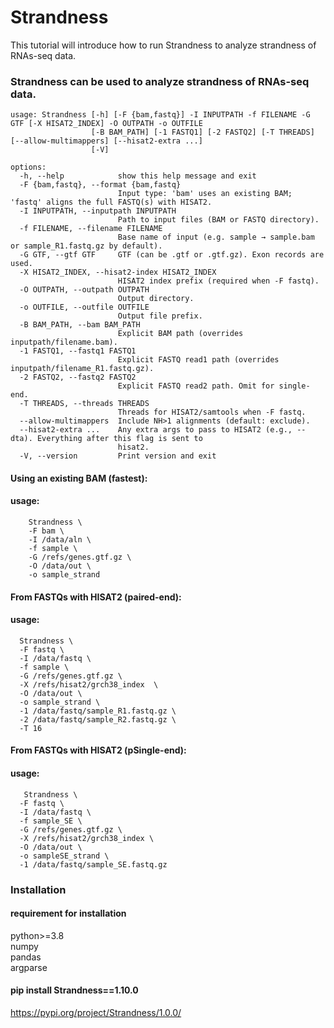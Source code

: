 # Strandness  
This tutorial will introduce how to run Strandness to analyze strandness of RNAs-seq data.

### Strandness can be used to analyze strandness of RNAs-seq data.  
```
usage: Strandness [-h] [-F {bam,fastq}] -I INPUTPATH -f FILENAME -G GTF [-X HISAT2_INDEX] -O OUTPATH -o OUTFILE
                  [-B BAM_PATH] [-1 FASTQ1] [-2 FASTQ2] [-T THREADS] [--allow-multimappers] [--hisat2-extra ...]
                  [-V]

options:
  -h, --help            show this help message and exit
  -F {bam,fastq}, --format {bam,fastq}
                        Input type: 'bam' uses an existing BAM; 'fastq' aligns the full FASTQ(s) with HISAT2.
  -I INPUTPATH, --inputpath INPUTPATH
                        Path to input files (BAM or FASTQ directory).
  -f FILENAME, --filename FILENAME
                        Base name of input (e.g. sample → sample.bam or sample_R1.fastq.gz by default).
  -G GTF, --gtf GTF     GTF (can be .gtf or .gtf.gz). Exon records are used.
  -X HISAT2_INDEX, --hisat2-index HISAT2_INDEX
                        HISAT2 index prefix (required when -F fastq).
  -O OUTPATH, --outpath OUTPATH
                        Output directory.
  -o OUTFILE, --outfile OUTFILE
                        Output file prefix.
  -B BAM_PATH, --bam BAM_PATH
                        Explicit BAM path (overrides inputpath/filename.bam).
  -1 FASTQ1, --fastq1 FASTQ1
                        Explicit FASTQ read1 path (overrides inputpath/filename_R1.fastq.gz).
  -2 FASTQ2, --fastq2 FASTQ2
                        Explicit FASTQ read2 path. Omit for single-end.
  -T THREADS, --threads THREADS
                        Threads for HISAT2/samtools when -F fastq.
  --allow-multimappers  Include NH>1 alignments (default: exclude).
  --hisat2-extra ...    Any extra args to pass to HISAT2 (e.g., --dta). Everything after this flag is sent to
                        hisat2.
  -V, --version         Print version and exit
```
#### Using an existing BAM (fastest):
#### usage: 
```
    Strandness \
    -F bam \
    -I /data/aln \
    -f sample \
    -G /refs/genes.gtf.gz \
    -O /data/out \
    -o sample_strand
``` 

#### From FASTQs with HISAT2 (paired-end):
#### usage: 
```
  Strandness \
  -F fastq \
  -I /data/fastq \
  -f sample \
  -G /refs/genes.gtf.gz \
  -X /refs/hisat2/grch38_index  \
  -O /data/out \
  -o sample_strand \
  -1 /data/fastq/sample_R1.fastq.gz \
  -2 /data/fastq/sample_R2.fastq.gz \
  -T 16
``` 

#### From FASTQs with HISAT2 (pSingle-end):
#### usage: 
```
   Strandness \
  -F fastq \
  -I /data/fastq \
  -f sample_SE \
  -G /refs/genes.gtf.gz \
  -X /refs/hisat2/grch38_index \
  -O /data/out \
  -o sampleSE_strand \
  -1 /data/fastq/sample_SE.fastq.gz
``` 


### Installation 
#### requirement for installation
python>=3.8  
numpy  
pandas  
argparse  

#### pip install Strandness==1.10.0
https://pypi.org/project/Strandness/1.0.0/


